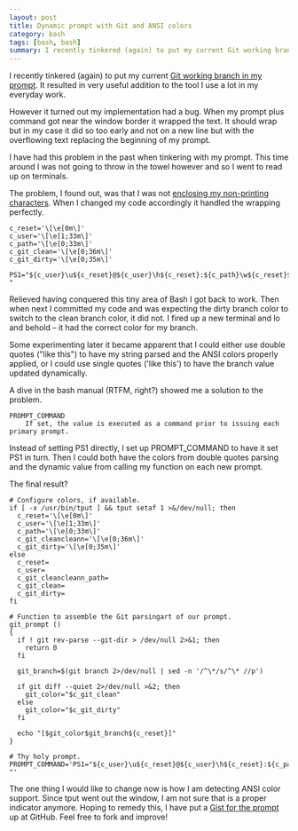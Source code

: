 ```yaml
---
layout: post
title: Dynamic prompt with Git and ANSI colors
category: bash
tags: [bash, bash]
summary: I recently tinkered (again) to put my current Git working branch in my prompt. It resulted in very useful addition to the tool I use a lot in my everyday work. However it turned out my implementation had a bug.
---
```

I recently tinkered (again) to put my current [Git working branch in my prompt](/git/add-current-git-branch-to-your-bash-prompt). It resulted in very useful addition to the tool I use a lot in my everyday work.

However it turned out my implementation had a bug. When my prompt plus command got near the window border it wrapped the text. It should wrap but in my case it did so too early and not on a new line but with the overflowing text replacing the beginning of my prompt.

I have had this problem in the past when tinkering with my prompt. This time around I was not going to throw in the towel however and so I went to read up on terminals.

The problem, I found out, was that I was not [enclosing my non-printing characters](http://tldp.org/HOWTO/Bash-Prompt-HOWTO/nonprintingchars.html). When I changed my code accordingly it handled the wrapping perfectly.

    c_reset='\[\e[0m\]'
    c_user='\[\e[1;33m\]'
    c_path='\[\e[0;33m\]'
    c_git_clean='\[\e[0;36m\]'
    c_git_dirty='\[\e[0;35m\]'

    PS1="${c_user}\u${c_reset}@${c_user}\h${c_reset}:${c_path}\w${c_reset}$(git_prompt)\$ "

Relieved having conquered this tiny area of Bash I got back to work. Then when next I committed my code and was expecting the dirty branch color to switch to the clean branch color, it did not. I fired up a new terminal and lo and behold – it had the correct color for my branch.

Some experimenting later it became apparent that I could either use double quotes ("like this") to have my string parsed and the ANSI colors properly applied, or I could use single quotes ('like this') to have the branch value updated dynamically.

A dive in the bash manual (RTFM, right?) showed me a solution to the problem.

    PROMPT_COMMAND
        If set, the value is executed as a command prior to issuing each primary prompt.

Instead of setting PS1 directly, I set up PROMPT_COMMAND to have it set PS1 in turn. Then I could both have the colors from double quotes parsing and the dynamic value from calling my function on each new prompt.

The final result?

    # Configure colors, if available.
    if [ -x /usr/bin/tput ] && tput setaf 1 >&/dev/null; then
      c_reset='\[\e[0m\]'
      c_user='\[\e[1;33m\]'
      c_path='\[\e[0;33m\]'
      c_git_cleancleann='\[\e[0;36m\]'
      c_git_dirty='\[\e[0;35m\]'
    else
      c_reset=
      c_user=
      c_git_cleancleann_path=
      c_git_clean=
      c_git_dirty=
    fi

    # Function to assemble the Git parsingart of our prompt.
    git_prompt ()
    {
      if ! git rev-parse --git-dir > /dev/null 2>&1; then
        return 0
      fi

      git_branch=$(git branch 2>/dev/null | sed -n '/^\*/s/^\* //p')

      if git diff --quiet 2>/dev/null >&2; then
        git_color="$c_git_clean"
      else
        git_color="$c_git_dirty"
      fi

      echo "[$git_color$git_branch${c_reset}]"
    }

    # Thy holy prompt.
    PROMPT_COMMAND='PS1="${c_user}\u${c_reset}@${c_user}\h${c_reset}:${c_path}\w${c_reset}$(git_prompt)\$ "'

The one thing I would like to change now is how I am detecting ANSI color support. Since tput went out the window, I am not sure that is a proper indicator anymore. Hoping to remedy this, I have put a [Gist for the prompt](https://gist.github.com/828432) up at GitHub. Feel free to fork and improve!
